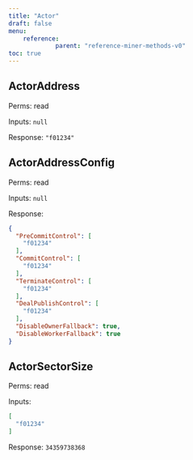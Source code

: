 ```yaml
---
title: "Actor"
draft: false
menu:
    reference:
             parent: "reference-miner-methods-v0"
toc: true
---
```


## ActorAddress

Perms: read

Inputs: `null`

Response: `"f01234"`

## ActorAddressConfig

Perms: read

Inputs: `null`

Response:
```json
{
  "PreCommitControl": [
    "f01234"
  ],
  "CommitControl": [
    "f01234"
  ],
  "TerminateControl": [
    "f01234"
  ],
  "DealPublishControl": [
    "f01234"
  ],
  "DisableOwnerFallback": true,
  "DisableWorkerFallback": true
}
```

## ActorSectorSize

Perms: read

Inputs:
```json
[
  "f01234"
]
```

Response: `34359738368`
